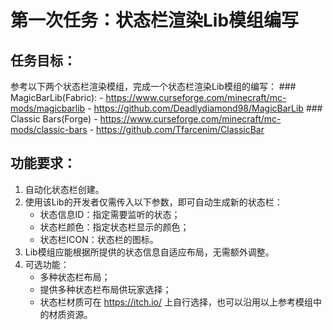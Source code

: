 # 第一次任务：状态栏渲染Lib模组编写

## 任务目标：
参考以下两个状态栏渲染模组，完成一个状态栏渲染Lib模组的编写：
	### MagicBarLib(Fabric): 
	- https://www.curseforge.com/minecraft/mc-mods/magicbarlib
	- https://github.com/Deadlydiamond98/MagicBarLib
	### Classic Bars(Forge)
	- https://www.curseforge.com/minecraft/mc-mods/classic-bars
	- https://github.com/Tfarcenim/ClassicBar

## 功能要求：
1. 自动化状态栏创建。
2. 使用该Lib的开发者仅需传入以下参数，即可自动生成新的状态栏：
    - 状态信息ID：指定需要监听的状态；
    - 状态栏颜色：指定状态栏显示的颜色；
    - 状态栏ICON：状态栏的图标。
3. Lib模组应能根据所提供的状态信息自适应布局，无需额外调整。
4. 可选功能：
    - 多种状态栏布局；
	- 提供多种状态栏布局供玩家选择；
	- 状态栏材质可在 https://itch.io/ 上自行选择，也可以沿用以上参考模组中的材质资源。
